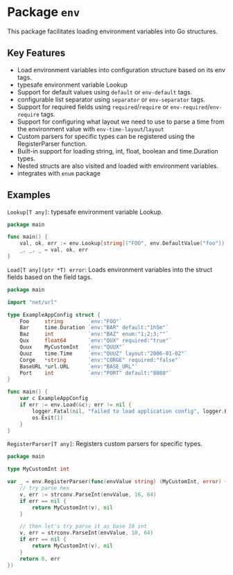 # Package `env`

This package facilitates loading environment variables into Go structures.

## Key Features

- Load environment variables into configuration structure based on its env tags.
- typesafe environment variable Lookup
- Support for default values using `default` or `env-default` tags.
- configurable list separator using `separator` or `env-separator` tags.
- Support for required fields using `required`/`require` or `env-required`/`env-require` tags.
- Support for configuring what layout we need to use to parse a time from the environment value
  with `env-time-layout`/`layout`
- Custom parsers for specific types can be registered using the RegisterParser function.
- Built-in support for loading string, int, float, boolean and time.Duration types.
- Nested structs are also visited and loaded with environment variables.
- integrates with `enum` package

## Examples

`Lookup[T any]`: typesafe environment variable Lookup.

```go
package main

func main() {
	val, ok, err := env.Lookup[string]("FOO", env.DefaultValue("foo"))
	_, _, _ = val, ok, err
}

```

`Load[T any](ptr *T) error`: Loads environment variables into the struct fields based on the field tags.

```go
package main

import "net/url"

type ExampleAppConfig struct {
	Foo     string        `env:"FOO"`
	Bar     time.Duration `env:"BAR" default:"1h5m"`
	Baz     int           `env:"BAZ" enum:"1;2;3;""`
	Qux     float64       `env:"QUX" required:"true"`
	Quux    MyCustomInt   `env:"QUUX"`
	Quuz    time.Time     `env:"QUUZ" layout:"2006-01-02"`
	Corge   *string       `env:"CORGE" required:"false"`
	BaseURL *url.URL      `env:"BASE_URL"`
	Port    int           `env:"PORT" default:"8080"`
}

func main() {
	var c ExampleAppConfig
	if err := env.Load(&c); err != nil {
		logger.Fatal(nil, "failed to load application config", logger.ErrField(err))
		os.Exit(1)
	}
}

```

`RegisterParser[T any]`: Registers custom parsers for specific types.

```go
package main

type MyCustomInt int

var _ = env.RegisterParser(func(envValue string) (MyCustomInt, error) {
	// try parse hex
	v, err := strconv.ParseInt(envValue, 16, 64)
	if err == nil {
		return MyCustomInt(v), nil
	}

	// then let's try parse it as base 10 int
	v, err = strconv.ParseInt(envValue, 10, 64)
	if err == nil {
		return MyCustomInt(v), nil
	}
	return 0, err
})
```
